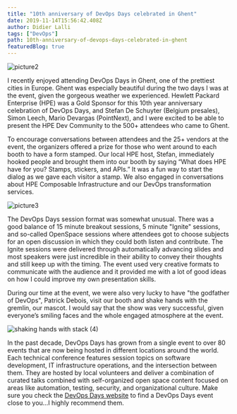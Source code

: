 ```yaml
---
title: "10th anniversary of DevOps Days celebrated in Ghent"
date: 2019-11-14T15:56:42.408Z
author: Didier Lalli 
tags: ["DevOps"]
path: 10th-anniversary-of-devops-days-celebrated-in-ghent
featuredBlog: true
---
```

![picture2](https://hpe-developer-portal.s3.amazonaws.com/uploads/media/2019/10/picture2-1573748147341.png)

I recently enjoyed attending DevOps Days in Ghent, one of the prettiest cities in Europe. Ghent was especially beautiful during the two days I was at the event, given the gorgeous weather we experienced. Hewlett Packard Enterprise (HPE) was a Gold Sponsor for this 10th year anniversary celebration of DevOps Days, and Stefan De Schuyter (Belgium presales), Simon Leech, Mario Devargas (PointNext), and I were excited to be able to present the HPE Dev Community to the 500+ attendees who came to Ghent.

To encourage conversations between attendees and the 25+ vendors at the event, the organizers offered a prize for those who went around to each booth to have a form stamped. Our local HPE host, Stefan, immediately hooked people and brought them into our booth by saying “What does HPE have for you? Stamps, stickers, and APIs.” It was a fun way to start the dialog as we gave each visitor a stamp. We also engaged in conversations about HPE Composable Infrastructure and our DevOps transformation services. 


![picture3](https://hpe-developer-portal.s3.amazonaws.com/uploads/media/2019/10/picture3-1573748200636.png)

The DevOps Days session format was somewhat unusual. There was a good balance of 15 minute breakout sessions, 5 minute "Ignite" sessions, and so-called OpenSpace sessions where attendees got to choose subjects for an open discussion in which they could both listen and contribute. The Ignite sessions were delivered through automatically advancing slides and most speakers were just incredible in their ability to convey their thoughts and still keep up with the timing. The event used very creative formats to communicate with the audience and it provided me with a lot of good ideas on how I could improve my own presentation skills.

During our time at the event, we were also very lucky to have "the godfather of DevOps", Patrick Debois, visit our booth and shake hands with the gremlin, our mascot. I would say that the show was very successful, given everyone’s smiling faces and the whole engaged atmosphere at the event. 


![shaking hands with stack (4)](https://hpe-developer-portal.s3.amazonaws.com/uploads/media/2019/10/shaking-hands-with-stack-4-1573752028593.png)

In the past decade, DevOps Days has grown from a single event to over 80 events that are now being hosted in different locations around the world. Each technical conference features session topics on software development, IT infrastructure operations, and the intersection between them. They are hosted by local volunteers and deliver a combination of curated talks combined with self-organized open space content focused on areas like automation, testing, security, and organizational culture. Make sure you check the [DevOps Days website](https://devopsdays.org/) to find a DevOps Days event close to you…I highly recommend them. 
